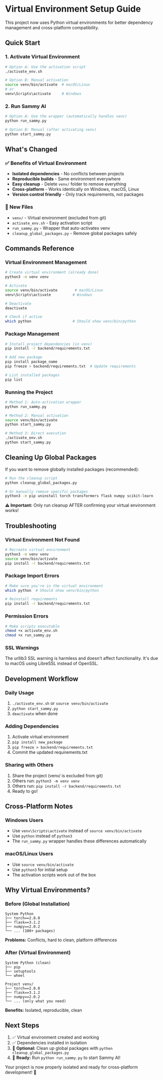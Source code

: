 # Virtual Environment Setup Guide

This project now uses Python virtual environments for better dependency management and cross-platform compatibility.

## Quick Start

### 1. Activate Virtual Environment
```bash
# Option A: Use the activation script
./activate_env.sh

# Option B: Manual activation
source venv/bin/activate  # macOS/Linux
# or
venv\Scripts\activate     # Windows
```

### 2. Run Sammy AI
```bash
# Option A: Use the wrapper (automatically handles venv)
python run_sammy.py

# Option B: Manual (after activating venv)
python start_sammy.py
```

## What's Changed

### ✅ Benefits of Virtual Environment
- **Isolated dependencies** - No conflicts between projects
- **Reproducible builds** - Same environment everywhere
- **Easy cleanup** - Delete `venv/` folder to remove everything
- **Cross-platform** - Works identically on Windows, macOS, Linux
- **Version control friendly** - Only track requirements, not packages

### 📁 New Files
- `venv/` - Virtual environment (excluded from git)
- `activate_env.sh` - Easy activation script
- `run_sammy.py` - Wrapper that auto-activates venv
- `cleanup_global_packages.py` - Remove global packages safely

## Commands Reference

### Virtual Environment Management
```bash
# Create virtual environment (already done)
python3 -m venv venv

# Activate
source venv/bin/activate        # macOS/Linux
venv\Scripts\activate          # Windows

# Deactivate
deactivate

# Check if active
which python                   # Should show venv/bin/python
```

### Package Management
```bash
# Install project dependencies (in venv)
pip install -r backend/requirements.txt

# Add new package
pip install package_name
pip freeze > backend/requirements.txt  # Update requirements

# List installed packages
pip list
```

### Running the Project
```bash
# Method 1: Auto-activation wrapper
python run_sammy.py

# Method 2: Manual activation
source venv/bin/activate
python start_sammy.py

# Method 3: Direct execution
./activate_env.sh
python start_sammy.py
```

## Cleaning Up Global Packages

If you want to remove globally installed packages (recommended):

```bash
# Run the cleanup script
python cleanup_global_packages.py

# Or manually remove specific packages
python3 -m pip uninstall torch transformers flask numpy scikit-learn
```

**⚠️ Important:** Only run cleanup AFTER confirming your virtual environment works!

## Troubleshooting

### Virtual Environment Not Found
```bash
# Recreate virtual environment
python3 -m venv venv
source venv/bin/activate
pip install -r backend/requirements.txt
```

### Package Import Errors
```bash
# Make sure you're in the virtual environment
which python  # Should show venv/bin/python

# Reinstall requirements
pip install -r backend/requirements.txt
```

### Permission Errors
```bash
# Make scripts executable
chmod +x activate_env.sh
chmod +x run_sammy.py
```

### SSL Warnings
The urllib3 SSL warning is harmless and doesn't affect functionality. It's due to macOS using LibreSSL instead of OpenSSL.

## Development Workflow

### Daily Usage
1. `./activate_env.sh` or `source venv/bin/activate`
2. `python start_sammy.py`
3. `deactivate` when done

### Adding Dependencies
1. Activate virtual environment
2. `pip install new_package`
3. `pip freeze > backend/requirements.txt`
4. Commit the updated requirements.txt

### Sharing with Others
1. Share the project (venv/ is excluded from git)
2. Others run: `python3 -m venv venv`
3. Others run: `pip install -r backend/requirements.txt`
4. Ready to go!

## Cross-Platform Notes

### Windows Users
- Use `venv\Scripts\activate` instead of `source venv/bin/activate`
- Use `python` instead of `python3`
- The `run_sammy.py` wrapper handles these differences automatically

### macOS/Linux Users
- Use `source venv/bin/activate`
- Use `python3` for initial setup
- The activation scripts work out of the box

## Why Virtual Environments?

### Before (Global Installation)
```
System Python
├── torch==2.8.0
├── flask==3.1.2
├── numpy==2.0.2
└── ... (100+ packages)
```
**Problems:** Conflicts, hard to clean, platform differences

### After (Virtual Environment)
```
System Python (clean)
├── pip
├── setuptools
└── wheel

Project venv/
├── torch==2.8.0
├── flask==3.1.2
├── numpy==2.0.2
└── ... (only what you need)
```
**Benefits:** Isolated, reproducible, clean

## Next Steps

1. ✅ Virtual environment created and working
2. ✅ Dependencies installed in isolation
3. 🔄 **Optional:** Clean up global packages with `python cleanup_global_packages.py`
4. 🚀 **Ready:** Run `python run_sammy.py` to start Sammy AI!

Your project is now properly isolated and ready for cross-platform development! 🎉